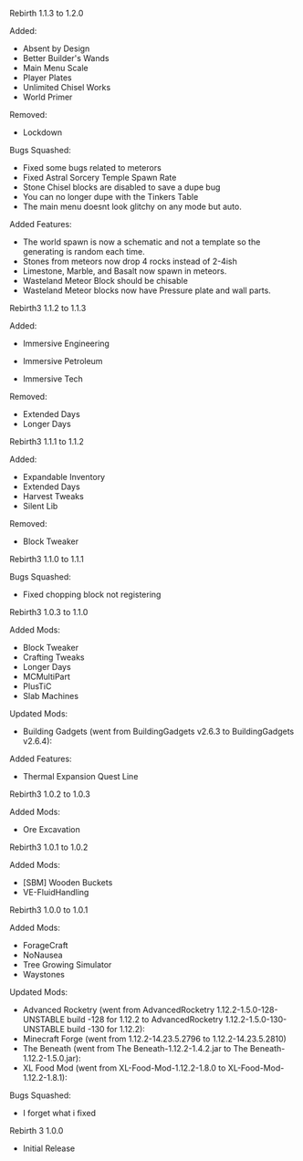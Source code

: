 Rebirth 1.1.3 to 1.2.0


Added:
- Absent by Design
- Better Builder's Wands
- Main Menu Scale
- Player Plates
- Unlimited Chisel Works
- World Primer

Removed:
- Lockdown

Bugs Squashed:
- Fixed some bugs related to meterors
- Fixed Astral Sorcery Temple Spawn Rate
- Stone Chisel blocks are disabled to save a dupe bug
- You can no longer dupe with the Tinkers Table
- The main menu doesnt look glitchy on any mode but auto.

Added Features: 
- The world spawn is now a schematic and not a template so the generating is random each time.
- Stones from meteors now drop 4 rocks instead of 2-4ish
- Limestone, Marble, and Basalt now spawn in meteors.
- Wasteland Meteor Block should be chisable
- Wasteland Meteor blocks now have Pressure plate and wall parts.

Rebirth3 1.1.2 to 1.1.3

Added:
- Immersive Engineering
	
- Immersive Petroleum
	
- Immersive Tech

Removed:
- Extended Days
- Longer Days




Rebirth3 1.1.1 to 1.1.2

Added:
- Expandable Inventory
- Extended Days
- Harvest Tweaks
- Silent Lib

Removed:

- Block Tweaker




Rebirth3 1.1.0 to 1.1.1

Bugs Squashed:
- Fixed chopping block not registering



Rebirth3 1.0.3 to 1.1.0

Added Mods:
- Block Tweaker
- Crafting Tweaks
- Longer Days
- MCMultiPart
- PlusTiC
- Slab Machines

Updated Mods:
- Building Gadgets (went from BuildingGadgets v2.6.3 to BuildingGadgets v2.6.4):

Added Features:
- Thermal Expansion Quest Line



Rebirth3 1.0.2 to 1.0.3

Added Mods:
- Ore Excavation



Rebirth3 1.0.1 to 1.0.2

Added Mods:
- [SBM] Wooden Buckets
- VE-FluidHandling



Rebirth3 1.0.0 to 1.0.1

Added Mods:
- ForageCraft
- NoNausea
- Tree Growing Simulator
- Waystones

Updated Mods:
- Advanced Rocketry (went from AdvancedRocketry 1.12.2-1.5.0-128-UNSTABLE build -128 for 1.12.2 to AdvancedRocketry 1.12.2-1.5.0-130-UNSTABLE build -130 for 1.12.2):
- Minecraft Forge (went from 1.12.2-14.23.5.2796 to 1.12.2-14.23.5.2810)
- The Beneath (went from The Beneath-1.12.2-1.4.2.jar to The Beneath-1.12.2-1.5.0.jar):
- XL Food Mod (went from XL-Food-Mod-1.12.2-1.8.0 to XL-Food-Mod-1.12.2-1.8.1):

Bugs Squashed:
- I forget what i fixed



Rebirth 3 1.0.0

- Initial Release
